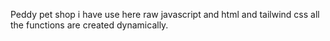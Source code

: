 Peddy pet shop
i have use here raw javascript and html and tailwind css
all the functions are created dynamically.
